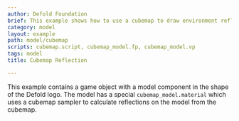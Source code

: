 ```yaml
---
author: Defold Foundation
brief: This example shows how to use a cubemap to draw environment reflections on a model.
category: model
layout: example
path: model/cubemap
scripts: cubemap.script, cubemap_model.fp, cubemap_model.vp
tags: model
title: Cubemap Reflection

---
```


This example contains a game object with a model component in the shape of the Defold logo. The model has a special `cubemap_model.material` which uses a cubemap sampler to calculate reflections on the model from the cubemap.